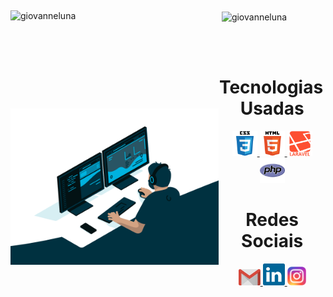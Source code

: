##

<div>
  <p>
  <img align="left" src="https://github-readme-stats.vercel.app/api/top-langs?username=giovanneluna&show_icons=true&theme=tokyonight&locale=pt-br&layout=compact" alt="giovanneluna" height="157" width="330"/>
</p>
<p>&nbsp;
  <img align="center" src="https://github-readme-stats.vercel.app/api?username=giovanneluna&show_icons=true&theme=tokyonight&locale=pt-br" alt="giovanneluna" width="400"/>
</p>
</div>
<br>

<div  align="center"> 
  <div style="display: inline_block"><br>
    <img align="left" height="250" alt="coding-time" src="code.gif">
    <h1 align="center">Tecnologias Usadas</h1>
<a href="https://www.w3schools.com/css/" target="_blank" rel="noreferrer">
    <img src="https://raw.githubusercontent.com/devicons/devicon/master/icons/css3/css3-original-wordmark.svg" alt="css3" width="40" height="40" />
  </a>
  <a href="https://www.w3.org/html/" target="_blank" rel="noreferrer">
    <img src="https://raw.githubusercontent.com/devicons/devicon/master/icons/html5/html5-original-wordmark.svg" alt="html5" width="40" height="40" />
  </a>
    <a href="https://laravel.com/" target="_blank" rel="noreferrer"> <img src="https://raw.githubusercontent.com/devicons/devicon/master/icons/laravel/laravel-plain-wordmark.svg" alt="laravel" width="40" height="40" />
  </a>
  <a href="https://www.php.net" target="_blank" rel="noreferrer">
    <img src="https://raw.githubusercontent.com/devicons/devicon/master/icons/php/php-original.svg" alt="php" width="40" height="40" />
  </a>
  </div>
    
  
  <h1 align="center">Redes Sociais</h1>
    <a href = "mailto: gikalunalticg@gmail.com">
      <img width="35" src="gmail.svg">
    </a>
    <a href = "https://www.linkedin.com/in/giovanne-de-luna-ara%C3%BAjo-filho-0b341b245/">
      <img width="35" src="linkedin.svg">
    </a>
    <a href = "https://www.instagram.com/giovanneluna/">
      <img width="30" src="instagram.png">
    </a>
</div>
  
